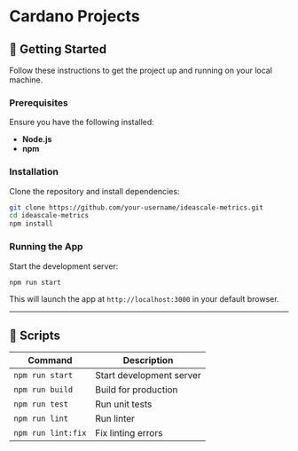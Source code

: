 # Cardano Projects

## 🚀 Getting Started

Follow these instructions to get the project up and running on your local machine.

### Prerequisites

Ensure you have the following installed:

- **Node.js**
- **npm**

### Installation

Clone the repository and install dependencies:

```bash
git clone https://github.com/your-username/ideascale-metrics.git
cd ideascale-metrics
npm install
```

### Running the App

Start the development server:

```bash
npm run start
```

This will launch the app at `http://localhost:3000` in your default browser.

---

## 🔧 Scripts

| Command             | Description                  |
| ------------------- | ---------------------------- |
| `npm run start`     | Start development server     |
| `npm run build`     | Build for production         |
| `npm run test`      | Run unit tests               |
| `npm run lint`      | Run linter                   |
| `npm run lint:fix`  | Fix linting errors           |

